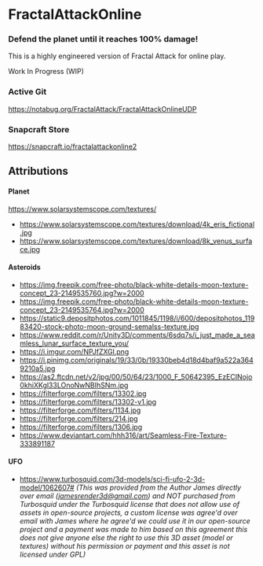 # FractalAttackOnline
### Defend the planet until it reaches 100% damage!

This is a highly engineered version of Fractal Attack for online play.

Work In Progress (WIP)

### Active Git
https://notabug.org/FractalAttack/FractalAttackOnlineUDP

### Snapcraft Store
https://snapcraft.io/fractalattackonline2

## Attributions

#### Planet
https://www.solarsystemscope.com/textures/
- https://www.solarsystemscope.com/textures/download/4k_eris_fictional.jpg
- https://www.solarsystemscope.com/textures/download/8k_venus_surface.jpg

#### Asteroids
- https://img.freepik.com/free-photo/black-white-details-moon-texture-concept_23-2149535760.jpg?w=2000
- https://img.freepik.com/free-photo/black-white-details-moon-texture-concept_23-2149535764.jpg?w=2000
- https://static9.depositphotos.com/1011845/1198/i/600/depositphotos_11983420-stock-photo-moon-ground-semalss-texture.jpg
- https://www.reddit.com/r/Unity3D/comments/6sdq7s/i_just_made_a_seamless_lunar_surface_texture_you/
- https://i.imgur.com/NPJfZXGl.png
- https://i.pinimg.com/originals/19/33/0b/19330beb4d18d4baf9a522a3649210a5.jpg
- https://as2.ftcdn.net/v2/jpg/00/50/64/23/1000_F_50642395_EzECINojo0khiXKgl33LOnoNwNBIhSNm.jpg
- https://filterforge.com/filters/13302.jpg
- https://filterforge.com/filters/13302-v1.jpg
- https://filterforge.com/filters/1134.jpg
- https://filterforge.com/filters/214.jpg
- https://filterforge.com/filters/1306.jpg
- https://www.deviantart.com/hhh316/art/Seamless-Fire-Texture-333891187

#### UFO
- https://www.turbosquid.com/3d-models/sci-fi-ufo-2-3d-model/1062607# _(This was provided from the Author James directly over email ([jamesrender3d@gmail.com](mailto:jamesrender3d@gmail.com)) and NOT purchased from Turbosquid under the Turbosquid license that does not allow use of assets in open-source projects, a custom license was agree'd over email with James where he agree'd we could use it in our open-source project and a payment was made to him based on this agreement this does not give anyone else the right to use this 3D asset (model or textures) without his permission or payment and this asset is not licensed under GPL)_
